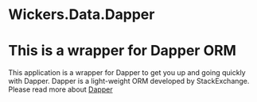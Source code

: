 # Wickers.Data.Dapper
<h1>This is a wrapper for Dapper ORM </h1>

<p>
This application is a wrapper for Dapper to get you up and going quickly with Dapper. Dapper is a light-weight ORM developed by StackExchange. Please read more about <a href='https://github.com/StackExchange/Dapper/' target="_blank">Dapper</a>
</p>
